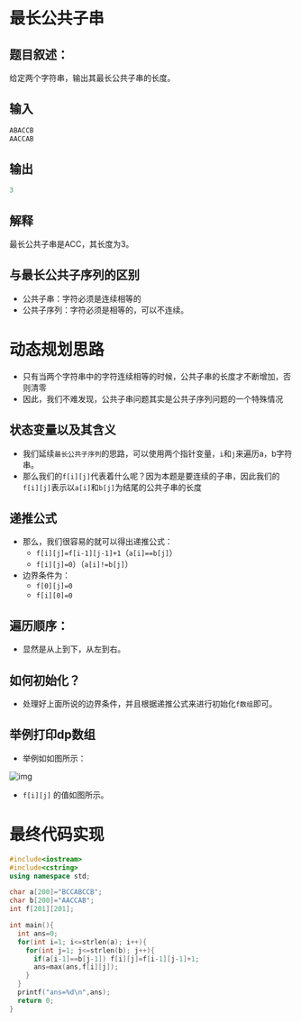 # 最长公共子串

## 题目叙述：

给定两个字符串，输出其最长公共子串的长度。

## 输入

```cpp
ABACCB
AACCAB
```

## 输出

```cpp
3
```

## 解释

最长公共子串是ACC，其长度为3。



## 与最长公共子序列的区别

+ 公共子串：字符必须是连续相等的
+ 公共子序列：字符必须是相等的，可以不连续。

# 动态规划思路

+ 只有当两个字符串中的字符连续相等的时候，公共子串的长度才不断增加，否则清零
+ 因此，我们不难发现，公共子串问题其实是公共子序列问题的一个特殊情况

## 状态变量以及其含义

+ 我们延续`最长公共子序列`的思路，可以使用两个指针变量，`i`和`j`来遍历a，b字符串。
+ 那么我们的`f[i][j]`代表着什么呢？因为本题是要连续的子串，因此我们的 `f[i][j]`表示以`a[i]`和`b[j]`为结尾的公共子串的长度

## 递推公式

+ 那么，我们很容易的就可以得出递推公式：
  + `f[i][j]=f[i-1][j-1]+1`（`a[i]==b[j]`）
  + `f[i][j]=0`）（`a[i]!=b[j]`） 
+ 边界条件为：
  + `f[0][j]=0`
  + `f[i][0]=0`

## 遍历顺序：

+ 显然是从上到下，从左到右。

## 如何初始化？

+ 处理好上面所说的边界条件，并且根据递推公式来进行初始化`f数组`即可。

## 举例打印dp数组

+ 举例如如图所示：

![img](https://img2024.cnblogs.com/blog/3476421/202408/3476421-20240819180851101-1870799186.png)

+ `f[i][j]` 的值如图所示。

# 最终代码实现

```cpp
#include<iostream>
#include<cstring>
using namespace std;

char a[200]="BCCABCCB";
char b[200]="AACCAB";
int f[201][201];

int main(){
  int ans=0;
  for(int i=1; i<=strlen(a); i++){
    for(int j=1; j<=strlen(b); j++){
      if(a[i-1]==b[j-1]) f[i][j]=f[i-1][j-1]+1;
      ans=max(ans,f[i][j]);
    }
  }
  printf("ans=%d\n",ans);
  return 0;
}
```

